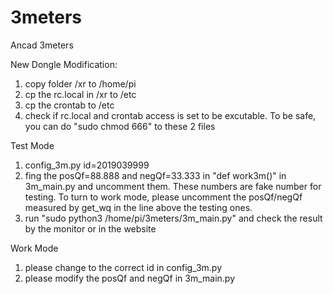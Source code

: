# 3meters
Ancad 3meters

New Dongle Modification:
1. copy folder /xr to /home/pi
2. cp the rc.local in /xr to /etc
3. cp the crontab to /etc
4. check if rc.local and crontab access is set to be excutable. To be safe, you can do "sudo chmod 666" to these 2 files

Test Mode
1. config_3m.py id=2019039999
2. fing the posQf=88.888 and negQf=33.333 in "def work3m()" in 3m_main.py and uncomment them. These numbers are fake number for testing. To turn to work mode, please uncomment the posQf/negQf measured by get_wq in the line above the testing ones.
3. run "sudo python3 /home/pi/3meters/3m_main.py" and check the result by the monitor or in the website

Work Mode
1. please change to the correct id in config_3m.py
2. please modify the posQf and negQf in 3m_main.py

